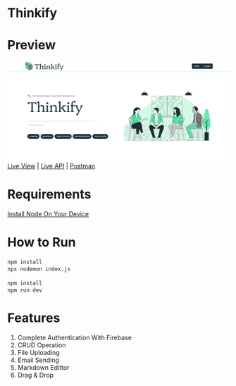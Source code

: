 # Thinkify

# Preview
<img src="/preview.png">
<a href="">Live View</a> | <a href="">Live API</a> | <a href="">Postman</a>

# Requirements
[Install Node On Your Device](https://nodejs.org/)

# How to Run
```
npm install
npx nodemon index.js

npm install
npm run dev
```

# Features

1. Complete Authentication With Firebase
2. CRUD Operation
3. File Uploading
4. Email Sending
5. Markdown Edittor
6. Drag & Drop
